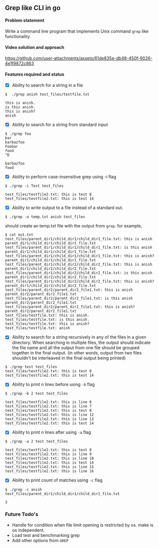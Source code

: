 ## Grep like CLI in go

#### Problem statement

Write a command line program that implements Unix command `grep` like functionality.

#### Video solution and approach

https://github.com/user-attachments/assets/61de835e-db48-450f-9026-4e1f9872c863

#### Features required and status

- [x] Ability to search for a string in a file

```
$  ./grep anish test_files/testfile.txt
```

```
this is anish.
is this anish.
this is anish?
anish
```

- [x] Ability to search for a string from standard input

```
$ ./grep foo
bar
barbazfoo
Foobar
food
^D
```

```
barbazfoo
food
```

- [x] Ability to perform case-insensitive grep using -i flag

```
$ ./grep -i Test test_files
```

```
test_files/testfile2.txt: this is test 8
test_files/testfile2.txt: this is test 14
```

- [x] Ability to write output to a file instead of a standard out.

```
$ ./grep -o temp.txt anish test_files
```

should create an temp.txt file with the output from `grep`. for example,

```
$ cat out.txt
test_files/parent_dir1/child_dir1/child_dir1_file.txt: this is anish parent_dir1/child_dir1/child_dir1_file.txt
test_files/parent_dir1/child_dir1/child_dir1_file.txt: is this anish parent_dir1/child_dir1/child_dir1_file.txt
test_files/parent_dir1/child_dir1/child_dir1_file.txt: this is anish? parent_dir1/child_dir1/child_dir1_file.txt
test_files/parent_dir1/child_dir2/child_dir2_file.txt: this is anish parent_dir1/child_dir2/child_dir2_file.txt
test_files/parent_dir1/child_dir2/child_dir2_file.txt: is this anish parent_dir1/child_dir2/child_dir2_file.txt
test_files/parent_dir1/child_dir2/child_dir2_file.txt: this is anish? parent_dir1/child_dir2/child_dir2_file.txt
test_files/parent_dir2/parent_dir2_file1.txt: this is anish parent_dir2/parent_dir2_file1.txt
test_files/parent_dir2/parent_dir2_file1.txt: is this anish parent_dir2/parent_dir2_file1.txt
test_files/parent_dir2/parent_dir2_file1.txt: this is anish? parent_dir2/parent_dir2_file1.txt
test_files/testfile.txt: this is anish.
test_files/testfile.txt: is this anish.
test_files/testfile.txt: this is anish?
test_files/testfile.txt: anish
```

- [x] Ability to search for a string recursively in any of the files in a given directory. When searching in multiple files, the output should indicate the file name and all the output from one file should be grouped together in the final output. (in other words, output from two files shouldn't be interleaved in the final output being printed)

```
$ ./grep test test_files
test_files/testfile2.txt: this is test 8
test_files/testfile2.txt: this is test 14
```

- [x] Ability to print n lines before using `-b` flag

```
$ ./grep -b 2 test test_files
```

```
test_files/testfile2.txt: this is line 6
test_files/testfile2.txt: this is line 7
test_files/testfile2.txt: this is test 8
test_files/testfile2.txt: this is line 12
test_files/testfile2.txt: this is line 13
test_files/testfile2.txt: this is test 14
```

- [x] Ability to print n lines after using `-a` flag

```
$ ./grep -a 2 test test_files
```

```
test_files/testfile2.txt: this is test 8
test_files/testfile2.txt: this is line 9
test_files/testfile2.txt: this is line 10
test_files/testfile2.txt: this is test 14
test_files/testfile2.txt: this is line 15
test_files/testfile2.txt: this is line 16
```

- [x] Ability to print count of matches using `-c` flag

```
$ ./grep -c anish test_files/parent_dir1/child_dir1/child_dir1_file.txt
```

```
3
```

### Future Todo's

- Handle for condition when file limit opening is restricted by os. make is os independent.
- Load test and benchmarking grep
- Add other options from `GREP`
